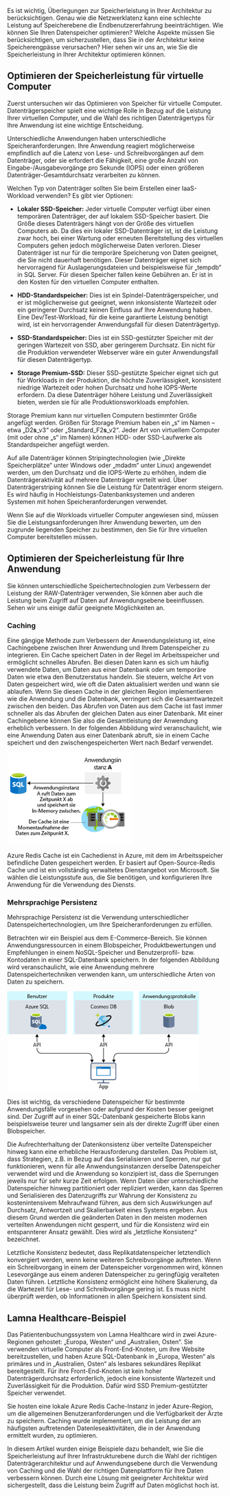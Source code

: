 Es ist wichtig, Überlegungen zur Speicherleistung in Ihrer Architektur zu berücksichtigen. Genau wie die Netzwerklatenz kann eine schlechte Leistung auf Speicherebene die Endbenutzererfahrung beeinträchtigen. Wie können Sie Ihren Datenspeicher optimieren? Welche Aspekte müssen Sie berücksichtigen, um sicherzustellen, dass Sie in der Architektur keine Speicherengpässe verursachen? Hier sehen wir uns an, wie Sie die Speicherleistung in Ihrer Architektur optimieren können.

## <a name="optimize-virtual-machine-storage-performance"></a>Optimieren der Speicherleistung für virtuelle Computer

Zuerst untersuchen wir das Optimieren von Speicher für virtuelle Computer. Datenträgerspeicher spielt eine wichtige Rolle in Bezug auf die Leistung Ihrer virtuellen Computer, und die Wahl des richtigen Datenträgertyps für Ihre Anwendung ist eine wichtige Entscheidung.

Unterschiedliche Anwendungen haben unterschiedliche Speicheranforderungen. Ihre Anwendung reagiert möglicherweise empfindlich auf die Latenz von Lese- und Schreibvorgängen auf dem Datenträger, oder sie erfordert die Fähigkeit, eine große Anzahl von Eingabe-/Ausgabevorgänge pro Sekunde (IOPS) oder einen größeren Datenträger-Gesamtdurchsatz verarbeiten zu können.

Welchen Typ von Datenträger sollten Sie beim Erstellen einer IaaS-Workload verwenden? Es gibt vier Optionen:

- **Lokaler SSD-Speicher:** Jeder virtuelle Computer verfügt über einen temporären Datenträger, der auf lokalem SSD-Speicher basiert. Die Größe dieses Datenträgers hängt von der Größe des virtuellen Computers ab. Da dies ein lokaler SSD-Datenträger ist, ist die Leistung zwar hoch, bei einer Wartung oder erneuten Bereitstellung des virtuellen Computers gehen jedoch möglicherweise Daten verloren. Dieser Datenträger ist nur für die temporäre Speicherung von Daten geeignet, die Sie nicht dauerhaft benötigen. Dieser Datenträger eignet sich hervorragend für Auslagerungsdateien und beispielsweise für „tempdb“ in SQL Server. Für diesen Speicher fallen keine Gebühren an. Er ist in den Kosten für den virtuellen Computer enthalten.

- **HDD-Standardspeicher:** Dies ist ein Spindel-Datenträgerspeicher, und er ist möglicherweise gut geeignet, wenn inkonsistente Wartezeit oder ein geringerer Durchsatz keinen Einfluss auf Ihre Anwendung haben. Eine Dev/Test-Workload, für die keine garantierte Leistung benötigt wird, ist ein hervorragender Anwendungsfall für diesen Datenträgertyp.

- **SSD-Standardspeicher:** Dies ist ein SSD-gestützter Speicher mit der geringen Wartezeit von SSD, aber geringerem Durchsatz. Ein nicht für die Produktion verwendeter Webserver wäre ein guter Anwendungsfall für diesen Datenträgertyp.

- **Storage Premium-SSD:** Dieser SSD-gestützte Speicher eignet sich gut für Workloads in der Produktion, die höchste Zuverlässigkeit, konsistent niedrige Wartezeit oder hohen Durchsatz und hohe IOPS-Werte erfordern. Da diese Datenträger höhere Leistung und Zuverlässigkeit bieten, werden sie für alle Produktionsworkloads empfohlen.

Storage Premium kann nur virtuellen Computern bestimmter Größe angefügt werden. Größen für Storage Premium haben ein „s“ im Namen – etwa „D2**s**_v3“ oder „Standard_F2**s**_v2“. Jeder Art von virtuellem Computer (mit oder ohne „s“ im Namen) können HDD- oder SSD-Laufwerke als Standardspeicher angefügt werden.

Auf alle Datenträger können Stripingtechnologien (wie „Direkte Speicherplätze“ unter Windows oder „mdadm“ unter Linux) angewendet werden, um den Durchsatz und die IOPS-Werte zu erhöhen, indem die Datenträgeraktivität auf mehrere Datenträger verteilt wird. Über Datenträgerstriping können Sie die Leistung für Datenträger enorm steigern. Es wird häufig in Hochleistungs-Datenbanksystemen und anderen Systemen mit hohen Speicheranforderungen verwendet.

Wenn Sie auf die Workloads virtueller Computer angewiesen sind, müssen Sie die Leistungsanforderungen Ihrer Anwendung bewerten, um den zugrunde liegenden Speicher zu bestimmen, den Sie für Ihre virtuellen Computer bereitstellen müssen.

## <a name="optimize-storage-performance-for-your-application"></a>Optimieren der Speicherleistung für Ihre Anwendung

Sie können unterschiedliche Speichertechnologien zum Verbessern der Leistung der RAW-Datenträger verwenden, Sie können aber auch die Leistung beim Zugriff auf Daten auf Anwendungsebene beeinflussen. Sehen wir uns einige dafür geeignete Möglichkeiten an.

### <a name="caching"></a>Caching

Eine gängige Methode zum Verbessern der Anwendungsleistung ist, eine Cachingebene zwischen Ihrer Anwendung und Ihrem Datenspeicher zu integrieren. Ein Cache speichert Daten in der Regel im Arbeitsspeicher und ermöglicht schnelles Abrufen. Bei diesen Daten kann es sich um häufig verwendete Daten, um Daten aus einer Datenbank oder um temporäre Daten wie etwa den Benutzerstatus handeln. Sie steuern, welche Art von Daten gespeichert wird, wie oft die Daten aktualisiert werden und wann sie ablaufen. Wenn Sie diesen Cache in der gleichen Region implementieren wie die Anwendung und die Datenbank, verringert sich die Gesamtwartezeit zwischen den beiden. Das Abrufen von Daten aus dem Cache ist fast immer schneller als das Abrufen der gleichen Daten aus einer Datenbank. Mit einer Cachingebene können Sie also die Gesamtleistung der Anwendung erheblich verbessern. In der folgenden Abbildung wird veranschaulicht, wie eine Anwendung Daten aus einer Datenbank abruft, sie in einem Cache speichert und den zwischengespeicherten Wert nach Bedarf verwendet.

![Abbildung, in der veranschaulicht wird, dass das Abrufen von Daten aus dem Cache schneller als das Abrufen aus einer Datenbank ist.](../media/4-cache.png)

Azure Redis Cache ist ein Cachedienst in Azure, mit dem im Arbeitsspeicher befindliche Daten gespeichert werden. Er basiert auf Open-Source-Redis Cache und ist ein vollständig verwaltetes Dienstangebot von Microsoft. Sie wählen die Leistungsstufe aus, die Sie benötigen, und konfigurieren Ihre Anwendung für die Verwendung des Diensts.

### <a name="polyglot-persistence"></a>Mehrsprachige Persistenz

Mehrsprachige Persistenz ist die Verwendung unterschiedlicher Datenspeichertechnologien, um Ihre Speicheranforderungen zu erfüllen.

Betrachten wir ein Beispiel aus dem E-Commerce-Bereich. Sie können Anwendungsressourcen in einem Blobspeicher, Produktbewertungen und Empfehlungen in einem NoSQL-Speicher und Benutzerprofil- bzw. Kontodaten in einer SQL-­Datenbank speichern. In der folgenden Abbildung wird veranschaulicht, wie eine Anwendung mehrere Datenspeichertechniken verwenden kann, um unterschiedliche Arten von Daten zu speichern.

![Abbildung, in der die Verwendung verschiedener Datenspeichermethoden in der gleichen Anwendung veranschaulicht wird, um eine höhere Leistung und geringere Kosten zu erzielen.](../media/4-polyglotpersistence.png)

Dies ist wichtig, da verschiedene Datenspeicher für bestimmte Anwendungsfälle vorgesehen oder aufgrund der Kosten besser geeignet sind. Der Zugriff auf in einer SQL-Datenbank gespeicherte Blobs kann beispielsweise teurer und langsamer sein als der direkte Zugriff über einen Blobspeicher.

Die Aufrechterhaltung der Datenkonsistenz über verteilte Datenspeicher hinweg kann eine erhebliche Herausforderung darstellen. Das Problem ist, dass Strategien, z.B. in Bezug auf das Serialisieren und Sperren, nur gut funktionieren, wenn für alle Anwendungsinstanzen derselbe Datenspeicher verwendet wird und die Anwendung so konzipiert ist, dass die Sperrungen jeweils nur für sehr kurze Zeit erfolgen. Wenn Daten über unterschiedliche Datenspeicher hinweg partitioniert oder repliziert werden, kann das Sperren und Serialisieren des Datenzugriffs zur Wahrung der Konsistenz zu kostenintensivem Mehraufwand führen, aus dem sich Auswirkungen auf Durchsatz, Antwortzeit und Skalierbarkeit eines Systems ergeben. Aus diesem Grund werden die geänderten Daten in den meisten modernen verteilten Anwendungen nicht gesperrt, und für die Konsistenz wird ein entspannterer Ansatz gewählt. Dies wird als „letztliche Konsistenz“ bezeichnet.

Letztliche Konsistenz bedeutet, dass Replikatdatenspeicher letztendlich konvergiert werden, wenn keine weiteren Schreibvorgänge auftreten. Wenn ein Schreibvorgang in einem der Datenspeicher vorgenommen wird, können Lesevorgänge aus einem anderen Datenspeicher zu geringfügig veralteten Daten führen. Letztliche Konsistenz ermöglicht eine höhere Skalierung, da die Wartezeit für Lese- und Schreibvorgänge gering ist. Es muss nicht überprüft werden, ob Informationen in allen Speichern konsistent sind.

## <a name="lamna-healthcare-example"></a>Lamna Healthcare-Beispiel

Das Patientenbuchungssystem von Lamna Healthcare wird in zwei Azure-Regionen gehostet: „Europa, Westen“ und „Australien, Osten“. Sie verwenden virtuelle Computer als Front-End-Knoten, um ihre Website bereitzustellen, und haben Azure SQL-Datenbank in „Europa, Westen“ als primäres und in „Australien, Osten“ als lesbares sekundäres Replikat bereitgestellt. Für ihre Front-End-Knoten ist kein hoher Datenträgerdurchsatz erforderlich, jedoch eine konsistente Wartezeit und Zuverlässigkeit für die Produktion. Dafür wird SSD Premium-gestützter Speicher verwendet.

Sie hosten eine lokale Azure Redis Cache-Instanz in jeder Azure-Region, um die allgemeinen Benutzeranforderungen und die Verfügbarkeit der Ärzte zu speichern. Caching wurde implementiert, um die Leistung der am häufigsten auftretenden Datenleseaktivitäten, die in der Anwendung ermittelt wurden, zu optimieren.

In diesem Artikel wurden einige Beispiele dazu behandelt, wie Sie die Speicherleistung auf Ihrer Infrastrukturebene durch die Wahl der richtigen Datenträgerarchitektur und auf Anwendungsebene durch die Verwendung von Caching und die Wahl der richtigen Datenplattform für Ihre Daten verbessern können. Durch eine Lösung mit geeigneter Architektur wird sichergestellt, dass die Leistung beim Zugriff auf Daten möglichst hoch ist.
